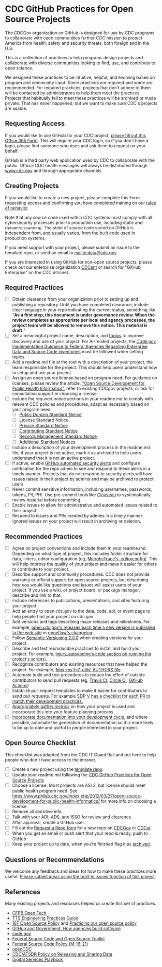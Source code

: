 # CDC GitHub Practices for Open Source Projects

The CDCGov organization on GitHub is designed for use by CDC programs to collaborate with open communities further CDC mission to protect America from health, safety and security threats, both foreign and in the U.S.

This is a collection of practices to help programs design projects and collaborate with diverse communities looking to find, use, and contribute to open science.

We designed these practices to be intuitive, helpful, and evolving based on program and community input. Some practices are required and some are recommended. For required practices, projects that don't adhere to them will be contacted by administrators to help them meet the practices. Projects that habitually fail to  meet these practices will be archived or made private. That has never happened, but we want to make sure CDC's projects are usable.

## Requesting Access

If you would like to use GitHub for your CDC project, [please fill out this Office 365 Form](https://forms.office.com/Pages/ResponsePage.aspx?id=aQjnnNtg_USr6NJ2cHf8j44WSiOI6uNOvdWse4I-C2NUNk43NzMwODJTRzA4NFpCUk1RRU83RTFNVi4u). This will require your CDC login, so if you don't have a login, please find someone who does and ask them to request on your behalf.

GitHub is a third party web application used by CDC to collaborate with the public. Official CDC health messages will always be distributed through www.cdc.gov and through appropriate channels. 

## Creating Projects

If you would like to create a new project, please complete this Form requesting access and confirming you have completed training on our [rules of behavior](rules_of_behavior.md).

Note that any source code used within CDC systems must comply with all cybersecurity processes prior to production use, including static and dynamic scanning. The state of source code stored on GitHub is independent from, and usually varies, from the built code used in production systems.

If you need support with your project, please submit an issue to the template repo, or send an email to [mailto:data@cdc.gov](data@cdc.gov).

If you are interested in using GitHub for non-open source projects, please check out our enterprise organization [CDCent](https://github.com/cdcent) or search for "GitHub Enterprise" on the CDC intranet.

## Required Practices

* [ ] Obtain clearance from your organization prior to setting up and publishing a repository. Until you have completed clearance, include clear language in your repo indicating the current status, something like "**As a first step, this document is under governance review. When the review completes as appropriate per local and agency processes, the project team will be allowed to remove this notice. This material is draft.**" 
* [ ] Set a meaningful project name, description, and [topics](https://help.github.com/en/github/administering-a-repository/classifying-your-repository-with-topics) to improve discovery and use of your project. For AI-related projects, the [Code.gov Implementation Guidance to Federal Agencies Regarding Enterprise Data and Source Code Inventories](https://code.gov/assets/data/ai_inventory-guidance.pdf) must be followed when setting topics.
* [ ] Add a readme.md file at the root with a description of your project, the team responsible for the project. This should help users understand how to setup and use your project.
* [ ] Assign an open source license based on program need. For guidance on licenses, please review the article,  ["Open Source Development for Public Health Informatics"](https://www.philab.cdc.gov/index.php/2012/03/27/open-source-development-for-public-health-informatics/), refer to existing CDCgov projects, or ask for consultation support in choosing a license.
* [ ] Include the required notice sections in your readme.md to comply with relevant CDC policies and procedures, adapt as necessary based on your program need.
  * [ ] [Public Domain Standard Notice](https://github.com/CDCgov/template#public-domain-standard-notice)
  * [ ] [License Standard Notice](https://github.com/CDCgov/template#license-standard-notice)
  * [ ] [Privacy Standard Notice](https://github.com/CDCgov/template#privacy-standard-notice)
  * [ ] [Contributing Standard Notice](https://github.com/CDCgov/template#contributing-standard-notice)
  * [ ] [Records Management Standard Notice](https://github.com/CDCgov/template#records-management-standard-notice)
  * [ ] [Additional Standard Notices](https://github.com/CDCgov/template#additional-standard-notices)
* [ ] Include a description of your development process in the readme.md file, if your project is not active, mark it as archived to help users understand that it is not an active project.
* [ ] If active, enable [GitHub automated security alerts](https://help.github.com/en/github/managing-security-vulnerabilities/about-security-alerts-for-vulnerable-dependencies) and configure notification for the repo admin to see and respond to these alerts in a timely manner. Projects that do not respond to security alerts will have issues raised in their project by admins and may be archived to protect users.
* [ ] Never commit sensitive information, including usernames, passwords, tokens, PII, PHI. Use pre-commit tools like [Clouseau](https://github.com/cfpb/clouseau) to systematically review material before committing.
* [ ] Enable issues to allow for administrative and automated issues related to their project.
* [ ] Respond to issues and PRs created by admins in a timely manner. Ignored issues on your project will result in archiving or deletion.

## Recommended Practices

* [ ] Agree on project conventions and include them in your readme.md. Depending on what type of project, this includes folder structure for data, linters, editor configuration (eg, [MicrobeTrace's .editorconfig](https://github.com/CDCgov/MicrobeTrace/blob/master/.editorconfig)). This will help improve the quality of your project and make it easier for others to contribute to your project.
* [ ] Describe support and community procedures. CDC does not provide warranty or official support for open source projects, but describing how you would like questions and issues will assist users of your project. If you use a wiki, or project board, or package manager, describe and link to that.
* [ ] Include references to publications, presentations, and sites featuring your project.
* [ ] Add an entry to open.cdc.gov to the data, code, api, or event page to help people find your project on cdc.gov
* [ ] Add versions and tags describing major releases and milestones. For example, [open.cdc.gov's releases each time a new version is published to the web site](https://github.com/CDCgov/opencdc/releases/tag/v1.0.9) or [geneflow's changelog](https://github.com/CDCgov/geneflow/blob/master/CHANGELOG.md).
* [ ] Follow [Semantic Versioning 2.0.0](https://semver.org/) when creating versions for your project.
* [ ] Describe and test reproducible practices to install and build your project. For example, [injury_autocoding's code section on running the project's scripts](https://github.com/cdcai/injury_autocoding#code)).
* [ ] Recognize contributors and existing resources that have helped the project. For example, [fdns-ms-hl7-utils' AUTHORS file](https://github.com/CDCgov/fdns-ms-hl7-utils/blob/master/AUTHORS).
* [ ] Automate build and test procedures to reduce the effort of outside contributors to send pull requests (eg, [Travis CI](https://travis-ci.org/), [Circle CI](https://circleci.com/), [GitHub Actions](https://help.github.com/en/actions))
* [ ] Establish pull request templates to make it easier for contributors to send pull requests. For example [SDP-V has a checklist for each PR to match their development practices.](https://github.com/CDCgov/SDP-Vocabulary-Service/blob/master/.github/PULL_REQUEST_TEMPLATE)
* [ ] [Appropriately gather metrics](https://opensource.guide/metrics/) on how your project is used and incorporate this into your feature planning process.
* [ ] [Incorporate documentation into your development cycle](https://github.com/GSA/code-gov-open-source-toolkit/blob/master/toolkit_docs/documentation.md), and where possible, automate the generation of documentation so it is more likely to be up to date and useful to people interested in your project.

## Open Source Checklist

This checklist was adapted from the CDC IT Guard Rail and put here to help people who don't have access to the intranet.

* [ ] Create a new project using the [template repo](https://github.com/CDCgov/template).
* [ ] Update your readme.md following the [CDC GitHub Practices for Open Source Projects](https://github.com/CDCgov/template/blob/master/open_practices.md)
* [ ] Choose a license. Most projects are ASL2, but license should meet public health program need. See <https://www.philab.cdc.gov/index.php/2012/03/27/open-source-development-for-public-health-informatics/> for more info on choosing a license.
* [ ] Remove all sensitive info.
* [ ] Talk with your ADI, ADS, and ISSO for review and clearance.
* [ ] After approval, create a GitHub user.
* [ ] Fill out the [Request a Repo form](https://forms.office.com/Pages/ResponsePage.aspx?id=aQjnnNtg_USr6NJ2cHf8j44WSiOI6uNOvdWse4I-C2NUNk43NzMwODJTRzA4NFpCUk1RRU83RTFNVi4u) for a new repo on [CDCGov](https://github.com/cdcgov) or [CDCai](https://github.com/cdcai).
* [ ] When you get an email or push alert that your repo is ready, push to GitHub
* [ ] Keep your project up to date, when you're finished flag it as [archived](https://help.github.com/en/github/creating-cloning-and-archiving-repositories/archiving-repositories).

## Questions or Recommendations

We welcome any feedback and ideas for how to make these practices more useful. [Please submit ideas using the built-in issues function of this project](https://github.com/CDCgov/template/issues).

## References

Many existing projects and resources helped us create this set of practices.

* [CFPB Open Tech](https://cfpb.github.io/)
* [TTS Engineering Practices Guide](https://engineering.18f.gov/)
* [18F Open Source Policy](https://github.com/18F/open-source-policy) and [Practicing our open source policy](https://github.com/18F/open-source-policy/blob/master/practice.md)
* [GitHun and Government: How agencies build software](https://government.github.com/)
* [code.gov](https://code.gov)
* [Federal Source Code and Open Source Toolkit](https://github.com/GSA/code-gov-open-source-toolkit)
* [Federal Source Code Policy (M-16-21)](https://sourcecode.cio.gov/)
* [openCDC](https://open.cdc.gov)
* [CDC/ATSDR Policy on Releasing and Sharing Data](https://www.cdc.gov/maso/Policy/ReleasingData.pdf)
* [Digital Services Playbook](https://playbook.cio.gov/)
